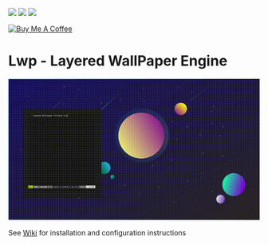 ![](https://img.shields.io/github/v/release/jszczerbinsky/lwp?style=for-the-badge)
![](https://img.shields.io/github/downloads/jszczerbinsky/lwp/total?style=for-the-badge)
![](https://img.shields.io/github/actions/workflow/status/jszczerbinsky/lwp/build.yml?style=for-the-badge)

<a href="https://www.buymeacoffee.com/jszczerbinsky" target="_blank"><img src="https://cdn.buymeacoffee.com/buttons/v2/default-yellow.png" alt="Buy Me A Coffee" style="height: 60px !important;width: 217px !important;" ></a>

# Lwp - Layered WallPaper Engine

![](preview.gif)
<br>

See [Wiki](https://github.com/jszczerbinsky/lwp/wiki) for installation and configuration instructions
